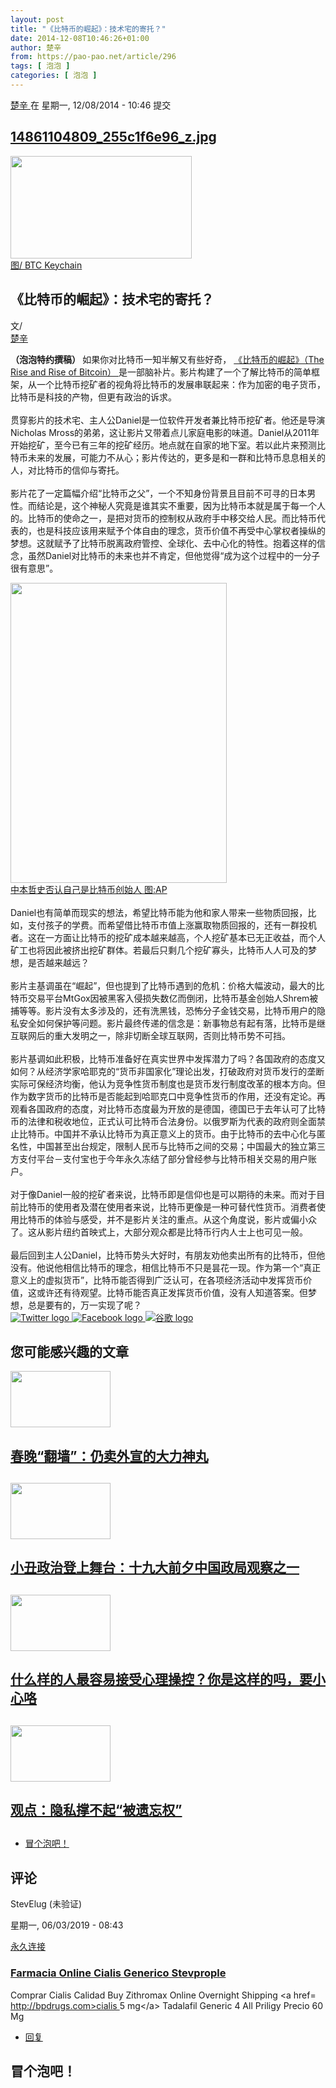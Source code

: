 ```yaml
---
layout: post
title: "《比特币的崛起》：技术宅的寄托？"
date: 2014-12-08T10:46:26+01:00
author: 楚辛
from: https://pao-pao.net/article/296
tags: [ 泡泡 ]
categories: [ 泡泡 ]
---
```


<section class="clearfix" id="content" role="main">
 <div class="region region-content">
  <div class="block block-system" id="block-system-main">
   <div class="content">
    <div about="/article/296" class="node node-pao-pao-article node-promoted node-full view-mode-full clearfix" id="node-296" typeof="sioc:Item foaf:Document">
     <span class="rdf-meta element-hidden" content="《比特币的崛起》：技术宅的寄托？" property="dc:title">
     </span>
     <span class="rdf-meta element-hidden" content="1" datatype="xsd:integer" property="sioc:num_replies">
     </span>
     <div class="submitted">
      <span content="2014-12-08T10:46:26+01:00" datatype="xsd:dateTime" property="dc:date dc:created" rel="sioc:has_creator">
       <a about="/author/380" class="username" datatype="" href="/author/380" property="foaf:name" title="查看用户资料" typeof="sioc:UserAccount" xml:lang="">
        楚辛
       </a>
       在 星期一, 12/08/2014 - 10:46 提交
      </span>
     </div>
     <div class="content">
      <div class="field field-name-field-image field-type-image field-label-hidden">
       <div class="field-items">
        <div class="field-item even">
         <div class="file file-image file-image-jpeg" id="file-765--2">
          <h2 class="element-invisible">
           <a href="/file/765">
            14861104809_255c1f6e96_z.jpg
           </a>
          </h2>
          <div class="content">
           <img alt="" height="164" src="https://pao-pao.net/sites/pao-pao.net/files/styles/article_detail/public/14861104809_255c1f6e96_z.jpg?itok=8jrspwv9" title="" typeof="foaf:Image" width="290"/>
           <div class="field field-name-field-image-source field-type-link-field field-label-hidden">
            <div class="field-items">
             <div class="field-item even">
              <a href="https://www.flickr.com/photos/btckeychain/14861104809/in/photolist-oDe3GZ-oTGbbW-oDe4AT-oB2CG9-oRd4HU-oSYd3a-oQRuFg-oyyK5U-p5vBh3-p4Zq6K-oWobWC-oyyFUg-ovYCB4-oHxbhq-opb2ft-oorfVU-oCzaAk-oBrwPd-ozspmu-ou7pzA-ouP9wn-ooXhDK-oAEDi7-oBBN2A-ok9GMq-ozBSwo-oBnNc2-oBrwHm-oBDA8V-okauyH-oDpqUt-ohhGZG-oyJ1iA-ohgWoK-oyHKJ5-ogRPeo-ovMAnd-oxxrJn-ovWcAw-ocVdd7-ocUWbE-obiUQQ-obj4jH-oqUr7p-osA6kH-oqk1ci-oohRgr-oozarg-oozcgD-o76uG4">
               图/ BTC Keychain
              </a>
             </div>
            </div>
           </div>
          </div>
         </div>
        </div>
       </div>
      </div>
      <div class="field field-name-title field-type-ds field-label-hidden">
       <div class="field-items">
        <div class="field-item even" property="dc:title">
         <h1 class="page-title">
          《比特币的崛起》：技术宅的寄托？
         </h1>
        </div>
       </div>
      </div>
      <div class="field-name-author">
       <div class="label-inline">
        文/
       </div>
       <a about="/author/380" class="username" datatype="" href="/author/380" property="foaf:name" title="查看用户资料" typeof="sioc:UserAccount" xml:lang="">
        楚辛
       </a>
      </div>
      <div class="field field-name-body field-type-text-with-summary field-label-hidden">
       <div class="field-items">
        <div class="field-item even" property="content:encoded">
         <p>
          <strong>
           （泡泡特约撰稿）
          </strong>
          如果你对比特币一知半解又有些好奇，
          <a href="https://www.imdb.com/title/tt2821314/" rel="nofollow">
           《比特币的崛起》（The Rise and Rise of Bitcoin）
          </a>
          是一部脑补片。影片构建了一个了解比特币的简单框架，从一个比特币挖矿者的视角将比特币的发展串联起来：作为加密的电子货币，比特币是科技的产物，但更有政治的诉求。
          <br/>
          <br/>
          贯穿影片的技术宅、主人公Daniel是一位软件开发者兼比特币挖矿者。他还是导演Nicholas Mross的弟弟，这让影片又带着点儿家庭电影的味道。Daniel从2011年开始挖矿，至今已有三年的挖矿经历。地点就在自家的地下室。若以此片来预测比特币未来的发展，可能力不从心；影片传达的，更多是和一群和比特币息息相关的人，对比特币的信仰与寄托。
          <br/>
          <br/>
          影片花了一定篇幅介绍“比特币之父”，一个不知身份背景且目前不可寻的日本男性。而结论是，这个神秘人究竟是谁其实不重要，因为比特币本就是属于每一个人的。比特币的使命之一，是把对货币的控制权从政府手中移交给人民。而比特币代表的，也是科技应该用来赋予个体自由的理念，货币价值不再受中心掌权者操纵的梦想。这就赋予了比特币脱离政府管控、全球化、去中心化的特性。抱着这样的信念，虽然Daniel对比特币的未来也并不肯定，但他觉得“成为这个过程中的一分子很有意思”。
         </p>
         <div class="half-right">
          <div class="media media-element-container media-full">
           <div class="ds-1col file file-image file-image-jpeg view-mode-full clearfix">
            <img alt="" class="media-element file-full" height="480" src="https://pao-pao.net/sites/pao-pao.net/files/styles/large/public/reporters_15605918.jpg?itok=jKAeLqVg" title="" typeof="foaf:Image" width="346"/>
            <div class="field field-name-field-image-source field-type-link-field field-label-hidden">
             <div class="field-items">
              <div class="field-item even">
               <a href="http://store.reporters.be/zoom.pgi?UNID=bhknuluaptfefmkfzoeyficdzkkhypdawonrzirocwshjdnjsrixalaavlhtbltxgzbhcodyhqagfnbscgamjovcgezgpahkmpenaylzgaywglp&amp;OBJET=15605918&amp;TY=1&amp;TR=242&amp;RI=2518569">
                中本哲史否认自己是比特币创始人 图:AP
               </a>
              </div>
             </div>
            </div>
           </div>
          </div>
          <br/>
         </div>
         <div class="half-right">
         </div>
         <div>
          Daniel也有简单而现实的想法，希望比特币能为他和家人带来一些物质回报，比如，支付孩子的学费。而希望借比特币市值上涨赢取物质回报的，还有一群投机者。这在一方面让比特币的挖矿成本越来越高，个人挖矿基本已无正收益，而个人矿工也将因此被挤出挖矿群体。若最后只剩几个挖矿寡头，比特币人人可及的梦想，是否越来越远？
          <br/>
          <br/>
          影片主基调虽在“崛起”，但也提到了比特币遇到的危机：价格大幅波动，最大的比特币交易平台MtGox因被黑客入侵损失数亿而倒闭，比特币基金创始人Shrem被捕等等。影片没有太多涉及的，还有洗黑钱，恐怖分子金钱交易，比特币用户的隐私安全如何保护等问题。影片最终传递的信念是：新事物总有起有落，比特币是继互联网后的重大发明之一，除非切断全球互联网，否则比特币势不可挡。
          <br/>
          <br/>
          影片基调如此积极，比特币准备好在真实世界中发挥潜力了吗？各国政府的态度又如何？从经济学家哈耶克的“货币非国家化”理论出发，打破政府对货币发行的垄断实际可保经济均衡，他认为竞争性货币制度也是货币发行制度改革的根本方向。但作为数字货币的比特币是否能起到哈耶克口中竞争性货币的作用，还没有定论。再观看各国政府的态度，对比特币态度最为开放的是德国，德国已于去年认可了比特币的法律和税收地位，正式认可比特币合法身份。以俄罗斯为代表的政府则全面禁止比特币。中国并不承认比特币为真正意义上的货币。由于比特币的去中心化与匿名性，中国甚至出台规定，限制人民币与比特币之间的交易；中国最大的独立第三方支付平台－支付宝也于今年永久冻结了部分曾经参与比特币相关交易的用户账户。
          <br/>
          <br/>
          对于像Daniel一般的挖矿者来说，比特币即是信仰也是可以期待的未来。而对于目前比特币的使用者及潜在使用者来说，比特币更像是一种可替代性货币。消费者使用比特币的体验与感受，并不是影片关注的重点。从这个角度说，影片或偏小众了。这从影片纽约首映式上，大部分观众都是比特币行内人士上也可见一般。
          <br/>
          <br/>
          最后回到主人公Daniel，比特币势头大好时，有朋友劝他卖出所有的比特币，但他没有。他说他相信比特币的理念，相信比特币不只是昙花一现。作为第一个“真正意义上的虚拟货币”，比特币能否得到广泛认可，在各项经济活动中发挥货币价值，这或许还有待观望。比特币能否真正发挥货币价值，没有人知道答案。但梦想，总是要有的，万一实现了呢？
         </div>
        </div>
       </div>
      </div>
      <div class="field field-name-service-links-displays-group field-type-ds field-label-hidden">
       <div class="field-items">
        <div class="field-item even">
         <div class="service-links">
          <a class="service-links-twitter" href="https://twitter.com/share?url=https%3A//pao-pao.net/article/296&amp;text=%E3%80%8A%E6%AF%94%E7%89%B9%E5%B8%81%E7%9A%84%E5%B4%9B%E8%B5%B7%E3%80%8B%EF%BC%9A%E6%8A%80%E6%9C%AF%E5%AE%85%E7%9A%84%E5%AF%84%E6%89%98%EF%BC%9F" rel="nofollow" title="Share this on Twitter">
           <img alt="Twitter logo" src="https://pao-pao.net/sites/pao-pao.net/themes/rnw_paopao/servicelinks/png/twitter.png" typeof="foaf:Image"/>
          </a>
          <a class="service-links-facebook" href="https://www.facebook.com/sharer.php?u=https%3A//pao-pao.net/article/296&amp;t=%E3%80%8A%E6%AF%94%E7%89%B9%E5%B8%81%E7%9A%84%E5%B4%9B%E8%B5%B7%E3%80%8B%EF%BC%9A%E6%8A%80%E6%9C%AF%E5%AE%85%E7%9A%84%E5%AF%84%E6%89%98%EF%BC%9F" rel="nofollow" title="Share on Facebook">
           <img alt="Facebook logo" src="https://pao-pao.net/sites/pao-pao.net/themes/rnw_paopao/servicelinks/png/facebook.png" typeof="foaf:Image"/>
          </a>
          <a class="service-links-google" href="https://www.google.com/bookmarks/mark?op=add&amp;bkmk=https%3A//pao-pao.net/article/296&amp;title=%E3%80%8A%E6%AF%94%E7%89%B9%E5%B8%81%E7%9A%84%E5%B4%9B%E8%B5%B7%E3%80%8B%EF%BC%9A%E6%8A%80%E6%9C%AF%E5%AE%85%E7%9A%84%E5%AF%84%E6%89%98%EF%BC%9F" rel="nofollow" title="Bookmark this post on Google">
           <img alt="谷歌 logo" src="https://pao-pao.net/sites/pao-pao.net/themes/rnw_paopao/servicelinks/png/google.png" typeof="foaf:Image"/>
          </a>
         </div>
        </div>
       </div>
      </div>
     </div>
     <div class="block block-views related" id="block-views-articles-related-block-1">
      <h2>
       您可能感兴趣的文章
      </h2>
      <div class="content">
       <div class="view view-articles-related view-id-articles_related view-display-id-block_1 related promoted view-dom-id-2a9ce080c03f58a4035f15076c0e3122">
        <div class="view-content">
         <div class="views-row views-row-1 views-row-odd views-row-first">
          <div class="ds-2col node node-pao-pao-article node-promoted view-mode-home_promoted_block_ clearfix">
           <div class="group-left">
            <div class="field field-name-field-image field-type-image field-label-hidden">
             <div class="field-items">
              <div class="field-item even">
               <a href="/article/369">
                <img height="90" src="https://pao-pao.net/sites/pao-pao.net/files/styles/home_promoted/public/da_ku_cha_.jpg?itok=df7x0A4g" typeof="foaf:Image" width="160"/>
               </a>
              </div>
             </div>
            </div>
           </div>
           <div class="group-right">
            <div class="field field-name-field-promotitle field-type-text field-label-hidden">
             <div class="field-items">
              <div class="field-item even">
               <h2>
                <a href="/article/369">
                 春晚“翻墙”：仍卖外宣的大力神丸
                </a>
                <h2>
                </h2>
               </h2>
              </div>
             </div>
            </div>
           </div>
          </div>
         </div>
         <div class="views-row views-row-2 views-row-even">
          <div class="ds-2col node node-pao-pao-article node-promoted node-sticky view-mode-home_promoted_block_ clearfix">
           <div class="group-left">
            <div class="field field-name-field-image field-type-image field-label-hidden">
             <div class="field-items">
              <div class="field-item even">
               <a href="/article/831">
                <img height="90" src="https://pao-pao.net/sites/pao-pao.net/files/styles/home_promoted/public/wechatimg1020.jpeg?itok=pHw56fKo" typeof="foaf:Image" width="160"/>
               </a>
              </div>
             </div>
            </div>
           </div>
           <div class="group-right">
            <div class="field field-name-field-promotitle field-type-text field-label-hidden">
             <div class="field-items">
              <div class="field-item even">
               <h2>
                <a href="/article/831">
                 小丑政治登上舞台：十九大前夕中国政局观察之一
                </a>
                <h2>
                </h2>
               </h2>
              </div>
             </div>
            </div>
           </div>
          </div>
         </div>
         <div class="views-row views-row-3 views-row-odd">
          <div class="ds-2col node node-pao-pao-article node-promoted node-sticky view-mode-home_promoted_block_ clearfix">
           <div class="group-left">
            <div class="field field-name-field-image field-type-image field-label-hidden">
             <div class="field-items">
              <div class="field-item even">
               <a href="/article/775">
                <img height="90" src="https://pao-pao.net/sites/pao-pao.net/files/styles/home_promoted/public/tou__21.jpg?itok=VTmNnxDW" typeof="foaf:Image" width="160"/>
               </a>
              </div>
             </div>
            </div>
           </div>
           <div class="group-right">
            <div class="field field-name-field-promotitle field-type-text field-label-hidden">
             <div class="field-items">
              <div class="field-item even">
               <h2>
                <a href="/article/775">
                 什么样的人最容易接受心理操控？你是这样的吗，要小心咯
                </a>
                <h2>
                </h2>
               </h2>
              </div>
             </div>
            </div>
           </div>
          </div>
         </div>
         <div class="views-row views-row-4 views-row-even views-row-last">
          <div class="ds-2col node node-pao-pao-article node-promoted view-mode-home_promoted_block_ clearfix">
           <div class="group-left">
            <div class="field field-name-field-image field-type-image field-label-hidden">
             <div class="field-items">
              <div class="field-item even">
               <a href="/article/351">
                <img height="90" src="https://pao-pao.net/sites/pao-pao.net/files/styles/home_promoted/public/4059154289_5799d91e8f_z.jpg?itok=tWQIbtST" typeof="foaf:Image" width="160"/>
               </a>
              </div>
             </div>
            </div>
           </div>
           <div class="group-right">
            <div class="field field-name-field-promotitle field-type-text field-label-hidden">
             <div class="field-items">
              <div class="field-item even">
               <h2>
                <a href="/article/351">
                 观点：隐私撑不起“被遗忘权”
                </a>
                <h2>
                </h2>
               </h2>
              </div>
             </div>
            </div>
           </div>
          </div>
         </div>
        </div>
       </div>
      </div>
     </div>
     <!-- /.block -->
     <ul class="links inline">
      <li class="comment-add first last active">
       <a class="active" href="/article/296#comment-form" title="分享您有关本文的看法与观点。">
        冒个泡吧！
       </a>
      </li>
     </ul>
     <div class="comment-wrapper" id="comments">
      <h2 class="title">
       评论
      </h2>
      <a id="comment-21105">
      </a>
      <div about="/comment/21105#comment-21105" class="comment comment-by-anonymous clearfix" typeof="sioc:Post sioct:Comment">
       <div class="attribution">
        <div class="comment-submitted">
         <p class="commenter-name">
          <span rel="sioc:has_creator">
           <span class="username" datatype="" property="foaf:name" typeof="sioc:UserAccount" xml:lang="">
            StevElug (未验证)
           </span>
          </span>
         </p>
         <p class="comment-time">
          <span content="2019-06-03T08:43:15+02:00" datatype="xsd:dateTime" property="dc:date dc:created">
           星期一, 06/03/2019 - 08:43
          </span>
         </p>
         <p class="comment-permalink">
          <a class="permalink" href="/comment/21105#comment-21105" rel="bookmark">
           永久连接
          </a>
         </p>
        </div>
       </div>
       <div class="comment-text">
        <div class="comment-arrow">
        </div>
        <h3 datatype="" property="dc:title">
         <a class="permalink" href="/comment/21105#comment-21105" rel="bookmark">
          Farmacia Online Cialis Generico Stevprople
         </a>
        </h3>
        <div class="content">
         <span class="rdf-meta element-hidden" rel="sioc:reply_of" resource="/article/296">
         </span>
         <div class="field field-name-comment-body field-type-text-long field-label-hidden">
          <div class="field-items">
           <div class="field-item even" property="content:encoded">
            <p>
             Comprar Cialis Calidad Buy Zithromax Online Overnight Shipping  &lt;a href=
             <a href="http://bpdrugs.com&gt;cialis">
              http://bpdrugs.com&gt;cialis
             </a>
             5 mg&lt;/a&gt; Tadalafil Generic 4 All Priligy Precio 60 Mg
            </p>
           </div>
          </div>
         </div>
        </div>
        <!-- /.content -->
        <ul class="links inline">
         <li class="comment-reply first last">
          <a href="/comment/reply/296/21105">
           回复
          </a>
         </li>
        </ul>
       </div>
       <!-- /.comment-text -->
      </div>
      <h2 class="title comment-form">
       冒个泡吧！
      </h2>
     </div>
    </div>
   </div>
  </div>
  <!-- /.block -->
 </div>
 <!-- /.region -->
</section>

